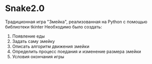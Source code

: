 # Snake2.0
Традиционная игра "Змейка", реализованная на Python с помощью библиотеки tkinter
Необходимо было создать:
  1) Появление еды
  2) Задать саму змейку
  3) Описать алгоритм движения змейки
  4) Определить процесс поедания и изменение размера змейки
  5) Условия окончания игры
